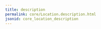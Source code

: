```yaml
---
title: description
permalink: core/Location.description.html
jsonid: core_location_description
---
```

